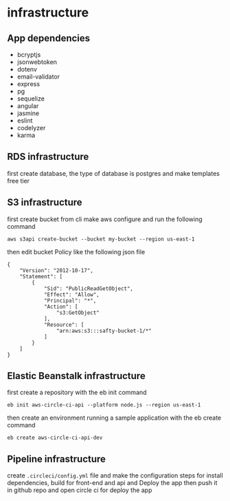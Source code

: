 # infrastructure

## App dependencies

- bcryptjs
- jsonwebtoken
- dotenv
- email-validator
- express
- pg
- sequelize
- angular
- jasmine
- eslint
- codelyzer
- karma

## RDS infrastructure

first create database,
the type of database is postgres
and make templates free tier

## S3 infrastructure

first create bucket from cli
make aws configure and run the following command

```
aws s3api create-bucket --bucket my-bucket --region us-east-1
```

then edit bucket Policy like the following json file

```
{
    "Version": "2012-10-17",
    "Statement": [
        {
            "Sid": "PublicReadGetObject",
            "Effect": "Allow",
            "Principal": "*",
            "Action": [
                "s3:GetObject"
            ],
            "Resource": [
                "arn:aws:s3:::safty-bucket-1/*"
            ]
        }
    ]
}
```

## Elastic Beanstalk infrastructure

first create a repository with the eb init command

```
eb init aws-circle-ci-api --platform node.js --region us-east-1
```

then create an environment running a sample application with the eb create command

```
eb create aws-circle-ci-api-dev
```

## Pipeline infrastructure

create `.circleci/config.yml` file
and make the configuration steps for install dependencies, build for front-end and api and Deploy the app
then push it in github repo and open circle ci for deploy the app
